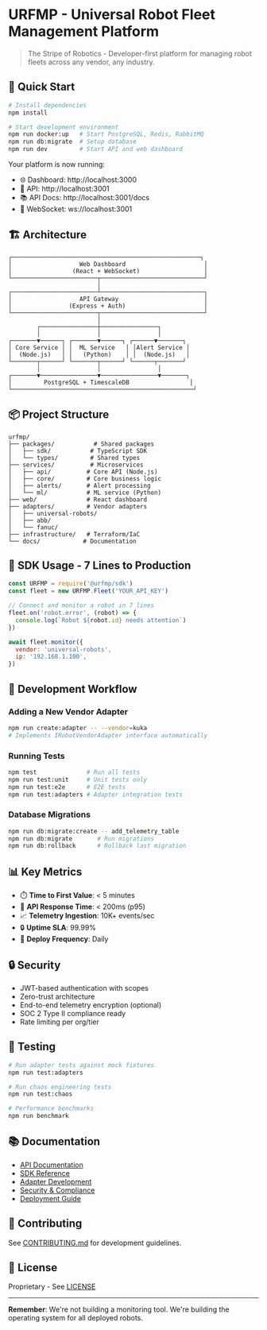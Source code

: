 # URFMP - Universal Robot Fleet Management Platform

> The Stripe of Robotics - Developer-first platform for managing robot fleets across any vendor, any industry.

## 🚀 Quick Start

```bash
# Install dependencies
npm install

# Start development environment
npm run docker:up   # Start PostgreSQL, Redis, RabbitMQ
npm run db:migrate  # Setup database
npm run dev         # Start API and web dashboard
```

Your platform is now running:

- 🌐 Dashboard: http://localhost:3000
- 🔌 API: http://localhost:3001
- 📚 API Docs: http://localhost:3001/docs
- 🔴 WebSocket: ws://localhost:3001

## 🏗️ Architecture

```
┌─────────────────────────────────────────────────────┐
│                   Web Dashboard                      │
│                 (React + WebSocket)                  │
└────────────────────────┬─────────────────────────────┘
                         │
┌────────────────────────┴─────────────────────────────┐
│                   API Gateway                        │
│                (Express + Auth)                      │
└────────────────────────┬─────────────────────────────┘
                         │
        ┌────────────────┼────────────────┐
        │                │                │
┌───────▼──────┐ ┌───────▼──────┐ ┌──────▼───────┐
│ Core Service │ │  ML Service   │ │Alert Service │
│  (Node.js)   │ │   (Python)    │ │  (Node.js)   │
└───────┬──────┘ └───────┬──────┘ └──────┬───────┘
        │                │                │
┌───────▼────────────────▼────────────────▼───────┐
│         PostgreSQL + TimescaleDB                 │
└───────────────────────────────────────────────────┘
```

## 📦 Project Structure

```
urfmp/
├── packages/           # Shared packages
│   ├── sdk/           # TypeScript SDK
│   └── types/         # Shared types
├── services/          # Microservices
│   ├── api/          # Core API (Node.js)
│   ├── core/         # Core business logic
│   ├── alerts/       # Alert processing
│   └── ml/           # ML service (Python)
├── web/              # React dashboard
├── adapters/         # Vendor adapters
│   ├── universal-robots/
│   ├── abb/
│   └── fanuc/
├── infrastructure/   # Terraform/IaC
└── docs/            # Documentation
```

## 🔌 SDK Usage - 7 Lines to Production

```javascript
const URFMP = require('@urfmp/sdk')
const fleet = new URFMP.Fleet('YOUR_API_KEY')

// Connect and monitor a robot in 7 lines
fleet.on('robot.error', (robot) => {
  console.log(`Robot ${robot.id} needs attention`)
})

await fleet.monitor({
  vendor: 'universal-robots',
  ip: '192.168.1.100',
})
```

## 🚦 Development Workflow

### Adding a New Vendor Adapter

```bash
npm run create:adapter -- --vendor=kuka
# Implements IRobotVendorAdapter interface automatically
```

### Running Tests

```bash
npm test              # Run all tests
npm run test:unit     # Unit tests only
npm run test:e2e      # E2E tests
npm run test:adapters # Adapter integration tests
```

### Database Migrations

```bash
npm run db:migrate:create -- add_telemetry_table
npm run db:migrate       # Run migrations
npm run db:rollback      # Rollback last migration
```

## 📊 Key Metrics

- ⏱️ **Time to First Value**: < 5 minutes
- 🎯 **API Response Time**: < 200ms (p95)
- 📈 **Telemetry Ingestion**: 10K+ events/sec
- 🔒 **Uptime SLA**: 99.99%
- 🚀 **Deploy Frequency**: Daily

## 🔒 Security

- JWT-based authentication with scopes
- Zero-trust architecture
- End-to-end telemetry encryption (optional)
- SOC 2 Type II compliance ready
- Rate limiting per org/tier

## 🧪 Testing

```bash
# Run adapter tests against mock fixtures
npm run test:adapters

# Run chaos engineering tests
npm run test:chaos

# Performance benchmarks
npm run benchmark
```

## 📚 Documentation

- [API Documentation](./docs/api.md)
- [SDK Reference](./packages/sdk/README.md)
- [Adapter Development](./docs/adapter-guide.md)
- [Security & Compliance](./docs/security.md)
- [Deployment Guide](./docs/deployment.md)

## 🤝 Contributing

See [CONTRIBUTING.md](./CONTRIBUTING.md) for development guidelines.

## 📄 License

Proprietary - See [LICENSE](./LICENSE)

---

**Remember**: We're not building a monitoring tool. We're building the operating system for all deployed robots.

